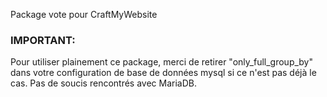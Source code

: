 Package vote pour CraftMyWebsite

### IMPORTANT:

Pour utiliser plainement ce package, merci de retirer "only_full_group_by" dans votre configuration de base de données mysql si ce n'est pas déjà le cas.
Pas de soucis rencontrés avec MariaDB.

